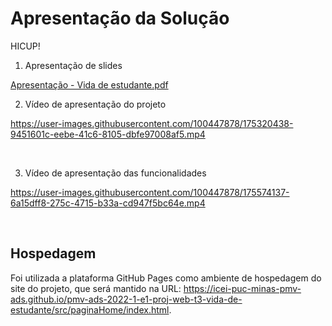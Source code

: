 # Apresentação da Solução

HICUP!


1. Apresentação de slides

[Apresentação - Vida de estudante.pdf](https://github.com/ICEI-PUC-Minas-PMV-ADS/pmv-ads-2022-1-e1-proj-web-t3-vida-de-estudante/files/8977541/Apresentacao.-.Vida.de.estudante.pdf)

2. Vídeo de apresentação do projeto

https://user-images.githubusercontent.com/100447878/175320438-9451601c-eebe-41c6-8105-dbfe97008af5.mp4

<br>

3. Vídeo de apresentação das funcionalidades

https://user-images.githubusercontent.com/100447878/175574137-6a15dff8-275c-4715-b33a-cd947f5bc64e.mp4

<br>


## Hospedagem

Foi utilizada a plataforma GitHub Pages como ambiente de hospedagem do site do projeto, que será mantido na URL: https://icei-puc-minas-pmv-ads.github.io/pmv-ads-2022-1-e1-proj-web-t3-vida-de-estudante/src/paginaHome/index.html.
